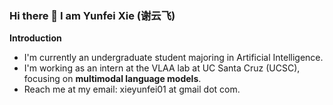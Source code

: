 
### Hi there 👋 I am Yunfei Xie (谢云飞)

**Introduction**

- I'm currently an undergraduate student majoring in Artificial Intelligence.
- I'm working as an intern at the VLAA lab at UC Santa Cruz (UCSC), focusing on **multimodal language models**.
- Reach me at my email: xieyunfei01 at gmail dot com.
